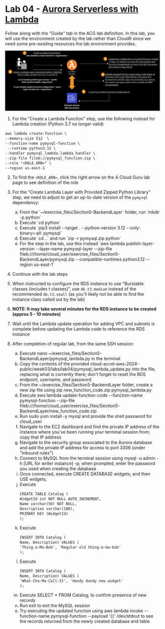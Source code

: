 # Lab 04 - [Aurora Serverless with Lambda](https://learn.acloud.guru/handson/cdc003fa-1484-4707-bba4-0ea1e9039339)

Follow along with the "Guide" tab in the ACG lab definition. In this lab, you will use the environment created by the lab rather than Cloud9 since we need some pre-existing resources the lab environment provides.

![Week03/ Lab04](../images/week03-lab04.png)

1. For the "Create a Lambda Function" step, use the following instead for Lambda creation (Python 3.7 no longer valid)

```
aws lambda create-function \
--memory-size 512  \
--function-name pymysql-function \
 --runtime python3.12 \
--handler pymysql_lambda.lambda_handler \
--zip-file fileb://pymysql_function.zip \
--role "<ROLE_ARN>" \
--region us-east-1
```
2. To find the `<ROLE_ARN>`, click the right arrow on the A Cloud Guru lab page to see definition of the role
3. For the "Create Lambda Layer with Provided Zipped Python Library" step, we need to adjust to get an up-to-date version of the `pymysql` dependency:
    <ol type="a">
    <li>From the `~/exercise_files/Section5-BackendLayer` folder, run `mkdir -p python`
    <li>Execute `cd python`
    <li>Execute `pip3 install --target . --python-version 3.12 --only-binary=:all: pymysql`
    <li>Execute `cd ..` and run `zip -r pymysql.zip python`
    <li>For the step in the lab, use this instead `aws lambda publish-layer-version --layer-name pymysql-layer --zip-file fileb:///home/cloud_user/exercise_files/Section5-BackendLayer/pymysql.zip --compatible-runtimes python3.12 --region us-east-1`
    </ol>
4. Continue with the lab steps
5. When instructed to configure the RDS instance to use "Burstable classes (includes t classes)", use `db.t3.medium` instead of the recommended `db.t3.small` (as you'll likely not be able to find the instance class called out by the lab)
6. **NOTE: It may take several minutes for the RDS instance to be created (approx 5 - 10 minutes)**
7. Wait until the Lambda update operation for adding VPC and subnets is complete before updating the Lambda code to reference the RDS instance
8. After completion of regular lab, from the same SSH session:
    <ol type="a">
    <li>Execute nano ~/exercise_files/Section5-BackendLayer/pymysql_lambda.py in the terminal</li>
    <li>Copy the contents of the provided cloud-accel-aws-2024-public/week03/labs/lab04/pymysql_lambda_update.py into the file, replacing what is currently there; don't forget to reset the RDS endpoint, username, and password</li>
    <li>From the ~/exercise_files/Section5-BackendLayer folder, create a new zip file using zip new_function_code.zip pymysql_lambda.py</li>
    <li>Execute aws lambda update-function-code --function-name pymysql-function --zip-file fileb:///home/cloud_user/exercise_files/Section5-BackendLayer/new_function_code.zip</li>
    <li>Run sudo yum install -y mysql and provide the shell password for cloud_user</li>
    <li>Navigate to the EC2 dashboard and find the private IP address of the instance where you've been running your terminal session from; copy that IP address</li>
    <li>Navigate to the security group associated to the Aurora database and add the private IP address for access to port 3306 (under "Inbound rules")</li>
    <li>Connect to MySQL from the terminal session using mysql -u admin -h [URL for writer instance] -p; when prompted, enter the password you used when creating the database</li>
    <li>Once connected, execute CREATE DATABASE widgets; and then USE widgets;</li>
    <li>Execute</li>
    
    ```
    CREATE TABLE Catalog (
    WidgetId int NOT NULL AUTO_INCREMENT,
    Name varchar(50) NOT NULL,
    Description varchar(100),
    PRIMARY KEY (WidgetId)
    );
    ```

    <li>Execute</li> 
    
    ```
    INSERT INTO Catalog (
    Name, Description) VALUES (
    'Thing-a-Ma-Bob', 'Regular old thing-a-ma-bob'
    );
    ```
    
    <li>Execute</li>
    
    ```
    INSERT INTO Catalog (
    Name, Description) VALUES (
    'What-Cha-Ma-Call-It', 'Handy dandy new widget'
    );
    ```

    <li>Execute SELECT * FROM Catalog; to confirm presence of new records</li>
    <li>Run exit to exit the MySQL session</li>
    <li>Try executing the updated function using aws lambda invoke --function-name pymysql-function --payload '{}' /dev/stdout to see the records returned from the newly created database and table</li>
    </ol>